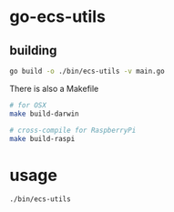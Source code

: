 # go-ecs-utils

## building

```sh
go build -o ./bin/ecs-utils -v main.go
```

There is also a Makefile

```sh
# for OSX
make build-darwin

# cross-compile for RaspberryPi
make build-raspi
```

# usage

```sh
./bin/ecs-utils
```
